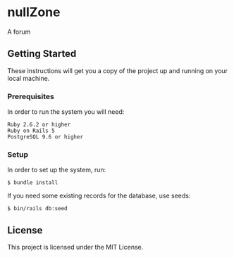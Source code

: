 # nullZone
A forum

## Getting Started

These instructions will get you a copy of the project up and running on your local machine.

### Prerequisites

In order to run the system you will need:

```
Ruby 2.6.2 or higher
Ruby on Rails 5
PostgreSQL 9.6 or higher
```

### Setup

In order to set up the system, run:

```
$ bundle install
```

If you need some existing records for the database, use seeds:

```
$ bin/rails db:seed
```

## License

This project is licensed under the MIT License.
